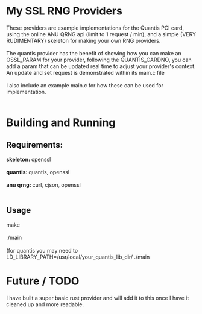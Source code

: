 # My SSL RNG Providers #

  These providers are example implementations for the Quantis PCI card, using the online ANU QRNG api (limit to 1 request / min), and a simple (VERY RUDIMENTARY) skeleton for making your own RNG providers. <br><br>
  The quantis provider has the benefit of showing how you can make an OSSL_PARAM for your provider, following the QUANTIS_CARDNO, you can add a param that can be updated real time to adjust your provider's context. An update and set request is demonstrated within its main.c file <br><br>
  I also include an example main.c for how these can be used for implementation. <br><br>

# Building and Running #
## Requirements: ##
  <b> skeleton: </b> openssl <br><br>
  <b> quantis: </b> quantis, openssl <br><br>
  <b> anu qrng: </b> curl, cjson, openssl <br><br>

## Usage ##
  make <br><br>
  ./main <br><br>
  (for quantis you may need to LD_LIBRARY_PATH=/usr/local/your_quantis_lib_dir/ ./main <br>

# Future / TODO #
  I have built a super basic rust provider and will add it to this once I have it cleaned up and more readable.
